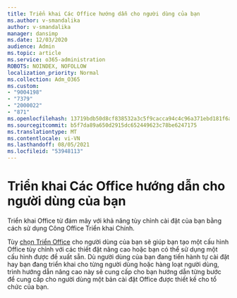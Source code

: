 ```yaml
---
title: Triển khai Các Office hướng dẫn cho người dùng của bạn
ms.author: v-smandalika
author: v-smandalika
manager: dansimp
ms.date: 12/03/2020
audience: Admin
ms.topic: article
ms.service: o365-administration
ROBOTS: NOINDEX, NOFOLLOW
localization_priority: Normal
ms.collection: Adm_O365
ms.custom:
- "9004198"
- "7379"
- "2000022"
- "871"
ms.openlocfilehash: 13719bdb50d8cf838532a3c5f9cacca94c4c96a371ebd181f6ab04b3c51db0a0
ms.sourcegitcommit: b5f7da89a650d2915dc652449623c78be6247175
ms.translationtype: MT
ms.contentlocale: vi-VN
ms.lasthandoff: 08/05/2021
ms.locfileid: "53948113"
---
```

# <a name="deploy-office-to-your-users-guide"></a>Triển khai Các Office hướng dẫn cho người dùng của bạn

Triển khai Office từ đám mây với khả năng tùy chỉnh cài đặt của bạn bằng cách sử dụng Công Office Triển khai Chính.

Tùy [chọn Triển Office](https://go.microsoft.com/fwlink/?linkid=2146451) cho người dùng của bạn sẽ giúp bạn tạo một cấu hình Office tùy chỉnh với các thiết đặt nâng cao hoặc bạn có thể sử dụng một cấu hình được đề xuất sẵn. Dù người dùng của bạn đang tiến hành tự cài đặt hay bạn đang triển khai cho từng người dùng hoặc hàng loạt người dùng, trình hướng dẫn nâng cao này sẽ cung cấp cho bạn hướng dẫn từng bước để cung cấp cho người dùng một bản cài đặt Office được thiết kế cho tổ chức của bạn.